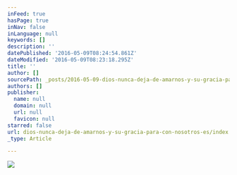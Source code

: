 ```yaml
---
inFeed: true
hasPage: true
inNav: false
inLanguage: null
keywords: []
description: ''
datePublished: '2016-05-09T08:24:54.861Z'
dateModified: '2016-05-09T08:23:18.295Z'
title: ''
author: []
sourcePath: _posts/2016-05-09-dios-nunca-deja-de-amarnos-y-su-gracia-para-con-nosotros-es.md
authors: []
publisher:
  name: null
  domain: null
  url: null
  favicon: null
starred: false
url: dios-nunca-deja-de-amarnos-y-su-gracia-para-con-nosotros-es/index.html
_type: Article

---
```

![](https://the-grid-user-content.s3-us-west-2.amazonaws.com/a48373be-088f-4adf-9340-b4534e56ae55.jpg)